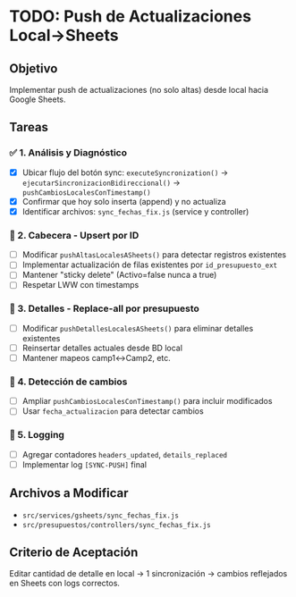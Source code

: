 # TODO: Push de Actualizaciones Local→Sheets

## Objetivo
Implementar push de actualizaciones (no solo altas) desde local hacia Google Sheets.

## Tareas

### ✅ 1. Análisis y Diagnóstico
- [x] Ubicar flujo del botón sync: `executeSyncronization()` → `ejecutarSincronizacionBidireccional()` → `pushCambiosLocalesConTimestamp()`
- [x] Confirmar que hoy solo inserta (append) y no actualiza
- [x] Identificar archivos: `sync_fechas_fix.js` (service y controller)

### 🔄 2. Cabecera - Upsert por ID
- [ ] Modificar `pushAltasLocalesASheets()` para detectar registros existentes
- [ ] Implementar actualización de filas existentes por `id_presupuesto_ext`
- [ ] Mantener "sticky delete" (Activo=false nunca a true)
- [ ] Respetar LWW con timestamps

### 🔄 3. Detalles - Replace-all por presupuesto  
- [ ] Modificar `pushDetallesLocalesASheets()` para eliminar detalles existentes
- [ ] Reinsertar detalles actuales desde BD local
- [ ] Mantener mapeos camp1↔Camp2, etc.

### 🔄 4. Detección de cambios
- [ ] Ampliar `pushCambiosLocalesConTimestamp()` para incluir modificados
- [ ] Usar `fecha_actualizacion` para detectar cambios

### 🔄 5. Logging
- [ ] Agregar contadores `headers_updated`, `details_replaced`
- [ ] Implementar log `[SYNC-PUSH]` final

## Archivos a Modificar
- `src/services/gsheets/sync_fechas_fix.js`
- `src/presupuestos/controllers/sync_fechas_fix.js`

## Criterio de Aceptación
Editar cantidad de detalle en local → 1 sincronización → cambios reflejados en Sheets con logs correctos.
